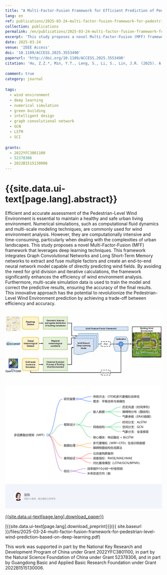 ```yaml
---
title: "A Multi-Factor-Fusion Framework for Efficient Prediction of Pedestrian-level Wind Environment Based on Deep Learning"
lang: en
ref: publications/2025-03-24-multi-factor-fusion-framework-for-pedestrian-level-wind-prediction-based-on-deep-learning
collection: publications
permalink: /en/publications/2025-03-24-multi-factor-fusion-framework-for-pedestrian-level-wind-prediction-based-on-deep-learning
excerpt: 'This study proposes a novel Multi-Factor-Fusion (MFF) framework that leverages deep learning techniques. This framework integrates Graph Convolutional Networks and Long Short-Term Memory networks to extract and fuse multiple factors and create an end-to-end neural network model capable of directly predicting wind fields, which, achieves a 10-minute prediction error of 3.52% and a 1-hour error of 10.23% in case studies.'
date: 2025-03-24
venue: 'IEEE Access'
doi: '10.1109/ACCESS.2025.3553490'
paperurl: 'http://doi.org/10.1109/ACCESS.2025.3553490'
citation: 'Hu, Z.Z.*, Min, Y.T., Leng, S., Li, S., Lin, J.R. (2025). A Multi-Factor-Fusion Framework for Efficient Prediction of Pedestrian-level Wind Environment Based on Deep Learning. <i>IEEE Access</i>, 13, 52912-52924. doi: 10.1109/ACCESS.2025.3553490'

comment: true
category: journal

tags: 
  - wind environment
  - deep learning
  - numerical simulation
  - green building
  - intelligent design
  - graph convolutional network
  - GCN
  - LSTM
  - SCI

grants:
  - 2022YFC3801100
  - 52378306
  - 2022B1515130006
---
```


{{site.data.ui-text[page.lang].abstract}}
====

Efficient and accurate assessment of the Pedestrian-Level Wind Environment is essential to maintain a healthy and safe urban living environment. Numerical simulations, such as computational fluid dynamics and multi-scale modeling techniques, are commonly used for wind environment analysis. However, they are computationally intensive and time-consuming, particularly when dealing with the complexities of urban landscapes. This study proposes a novel Multi-Factor-Fusion (MFF) framework that leverages deep learning techniques. This framework integrates Graph Convolutional Networks and Long Short-Term Memory networks to extract and fuse multiple factors and create an end-to-end neural network model capable of directly predicting wind fields. By avoiding the need for grid division and iterative calculations, the framework significantly enhances the efficiency of wind environment analysis. Furthermore, multi-scale simulation data is used to train the model and correct the predictive results, ensuring the accuracy of the final results. This innovative approach has the potential to revolutionize the Pedestrian-Level Wind Environment prediction by achieving a trade-off between efficiency and accuracy.

![graphical abstract](/images/2025-03-24-multi-factor-fusion-framework-for-pedestrian-level-wind-prediction-based-on-deep-learning-ga.jpg)

![graphical abstract](/images/2025-03-24-multi-factor-fusion-framework-for-pedestrian-level-wind-prediction-based-on-deep-learning.png)

[{{site.data.ui-text[page.lang].download_paper}}]({{page.paperurl}})

[{{site.data.ui-text[page.lang].download_preprint}}]({{ site.baseurl }}/files/2025-03-24-multi-factor-fusion-framework-for-pedestrian-level-wind-prediction-based-on-deep-learning.pdf)

This work was supported in part by the National Key Research and Development Program of China under Grant 2022YFC3801100, in part by the Natural Science Foundation of China under Grant 52378306, and in part by Guangdong Basic and Applied Basic Research Foundation under Grant 2022B1515130006.